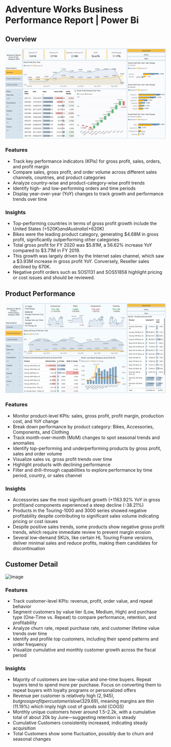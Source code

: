 # Adventure Works Business Performance Report | Power Bi

## Overview
![](Overview_GIF.gif)

### Features
- Track key performance indicators (KPIs) for gross profit, sales, orders, and profit margin
- Compare sales, gross profit, and order volume across different sales channels, countries, and product categories
- Analyze country-wise and product-category-wise profit trends
- Identify high- and low-performing orders and time periods
- Display year-over-year (YoY) changes to track growth and performance trends over time

### Insights
- Top-performing countries in terms of gross profit growth include the United States (+$520K) and Australia (+$620K)
- Bikes were the leading product category, generating $4.68M in gross profit, significantly outperforming other categories
- Total gross profit for FY 2020 was $5.81M, a 56.62% increase YoY compared to $3.71M in FY 2019.
- This growth was largely driven by the Internet sales channel, which saw a $3.93M increase in gross profit YoY. Conversely, Reseller sales declined by 670K.
- Negative profit orders such as SOS1131 and SOS51858 highlight pricing or cost issues and should be reviewed.

## Product Performance
![](Prod_GIF.gif)

### Features 

- Monitor product-level KPIs: sales, gross profit, profit margin, production cost, and YoY change
- Break down performance by product category: Bikes, Accessories, Components, and Clothing
- Track month-over-month (MoM) changes to spot seasonal trends and anomalies
- Identify top-performing and underperforming products by gross profit, sales and order volume
- Visualize sales vs. gross profit trends over time
- Highlight products with declining performance
- Filter and drill-through capabilities to explore performance by time period, country, or sales channel

### Insights 

- Accessories saw the most significant growth (+1163.92% YoY in gross profit)and components experienced a steep decline (-38.21%)
- Products in the Touring-1000 and 3000 series showed negative profitability despite contributing to significant sales volume indicating pricing or cost issues
- Despite positive sales trends, some products show negative gross profit trends, which require immediate review to prevent margin erosion
- Several low-demand SKUs, like certain HL Touring Frame versions, deliver minimal sales and reduce profits, making them candidates for discontinuation

## Customer Detail
<img width="1516" height="850" alt="Image" src="https://github.com/user-attachments/assets/57f97a37-5981-4365-af09-2301010552cd" />

### Features

- Track customer-level KPIs: revenue, profit, order value, and repeat behavior
- Segment customers by value tier (Low, Medium, High) and purchase type (One-Time vs. Repeat) to compare performance, retention, and profitability
- Analyze churn rate, repeat purchase rate, and customer lifetime value trends over time
- Identify and profile top customers, including their spend patterns and order frequency
- Visualize cumulative and monthly customer growth across the fiscal period

### Insights
- Majority of customers are low-value and one-time buyers. Repeat buyers tend to spend more per purchase. Focus on converting them to repeat buyers with loyalty programs or personalized offers
- Revenue per customer is relatively high ($2,945), but gross profit per customer is low ($329.69), meaning margins are thin (11.19%) which imply high cost of goods sold (COGS)
- Monthly unique customers hover around 1.5–2.2k, with a cumulative total of about 20k by June—suggesting retention is steady
- Cumulative Customers consistently increased, indicating steady acquisition
- Total Customers show some fluctuation, possibly due to churn and seasonal changes
